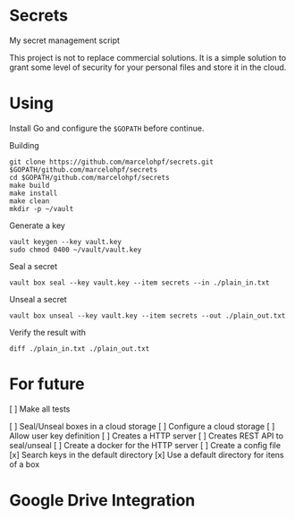 # Secrets
My secret management script

This project is not to replace commercial solutions. It is a simple solution to
grant some level of security for your personal files and store it in the cloud.

# Using

Install Go and configure the `$GOPATH` before continue.

Building
```
git clone https://github.com/marcelohpf/secrets.git $GOPATH/github.com/marcelohpf/secrets
cd $GOPATH/github.com/marcelohpf/secrets
make build
make install
make clean
mkdir -p ~/vault
```

Generate a key

```
vault keygen --key vault.key
sudo chmod 0400 ~/vault/vault.key
```

Seal a secret

```
vault box seal --key vault.key --item secrets --in ./plain_in.txt
```

Unseal a secret

```
vault box unseal --key vault.key --item secrets --out ./plain_out.txt
```

Verify the result with

```
diff ./plain_in.txt ./plain_out.txt
```

# For future

[ ] Make all tests

[ ] Seal/Unseal boxes in a cloud storage
[ ] Configure a cloud storage
[ ] Allow user key definition
[ ] Creates a HTTP server
[ ] Creates REST API to seal/unseal
[ ] Create a docker for the HTTP server
[ ] Create a config file
[x] Search keys in the default directory
[x] Use a default directory for itens of a box

# Google Drive Integration


